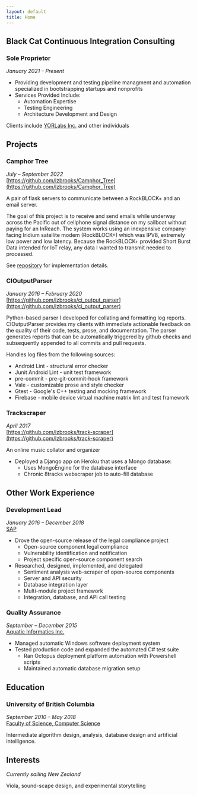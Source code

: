 ```yaml
---
layout: default
title: Home
---
```


## Black Cat Continuous Integration Consulting
### Sole Proprietor
_January 2021 – Present_  
- Providing development and testing pipeline managment and automation specialized in bootstrapping startups and nonprofits
- Services Provided Include:
  - Automation Expertise
  - Testing Engineering
  - Architecture Development and Design

Clients include [YORLabs Inc.](https://yorlabs.com/) and other individuals


## Projects
### Camphor Tree
_July – September 2022_  
[https://github.com/lzbrooks/Camphor_Tree](https://github.com/lzbrooks/Camphor_Tree)

A pair of flask servers to communicate between a RockBLOCK+ and an email server.

The goal of this project is to receive and send emails while underway across the Pacific out of cellphone signal distance on my sailboat without paying for an InReach.  The system works using an inexpensive company-facing Iridium satellite modem (RockBLOCK+) which was IPV8, extremely low power and low latency.  Because the RockBLOCK+ provided Short Burst Data intended for IoT relay, any data I wanted to transmit needed to processed.

See [repository](https://github.com/lzbrooks/Camphor_Tree) for implementation details.

### CIOutputParser
_January 2016 – February 2020_  
[https://github.com/lzbrooks/ci_output_parser](https://github.com/lzbrooks/ci_output_parser)

Python-based parser I developed for collating and formatting log reports.  CIOutputParser provides my clients with immediate actionable feedback on the quality of their code, tests, prose, and documentation.  The parser generates reports that can be automatically triggered by github checks and subsequently appended to all commits and pull requests.

Handles log files from the following sources:
- Android Lint - structural error checker
- Junit Android Lint - unit test framework
- pre-commit - pre-git-commit-hook framework
- Vale - customizable prose and style checker
- Gtest - Google's C++ testing and mocking framework
- Firebase - mobile device virtual machine matrix lint and test framework

### Trackscraper
_April 2017_  
[https://github.com/lzbrooks/track-scraper](https://github.com/lzbrooks/track-scraper)

An online music collator and organizer
- Deployed a Django app on Heroku that uses a Mongo database:
	- Uses MongoEngine for the database interface
	- Chronic 8tracks webscraper job to auto-fill database


## Other Work Experience
### Development Lead
_January 2016 – December 2018_  
[SAP](https://www.sap.com/index.html)

- Drove the open-source release of the legal compliance project
  - Open-source component legal compliance
  - Vulnerability identification and notification
  - Project specific open-source component search
- Researched, designed, implemented, and delegated
  - Sentiment analysis web-scraper of open-source components
  - Server and API security
  - Database integration layer
  - Multi-module project framework
  - Integration, database, and API call testing

### Quality Assurance
_September – December 2015_  
[Aquatic Informatics Inc.](https://aquaticinformatics.com/)

- Managed automatic Windows software deployment system
- Tested production code and expanded the automated C# test suite
	- Ran Octopus deployment platform automation with Powershell scripts
	- Maintained automatic database migration setup


## Education
### University of British Columbia
_September 2010 – May 2018_  
[Faculty of Science, Computer Science](https://www.cs.ubc.ca/)

Intermediate algorithm design, analysis, database design and artificial intelligence.

## Interests
_Currently sailing New Zealand_

Viola, sound-scape design, and experimental storytelling
